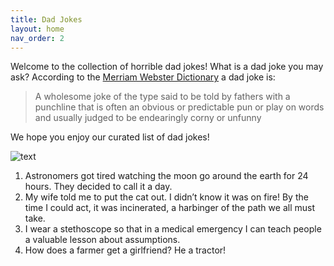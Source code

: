 ```yaml
---
title: Dad Jokes
layout: home
nav_order: 2
---
```


Welcome to the collection of horrible dad jokes! What is a dad joke you may ask? According to the [Merriam Webster Dictionary](https://www.merriam-webster.com/dictionary/dad%20joke) a dad joke is:

> A wholesome joke of the type said to be told by fathers with a punchline that is often an obvious or predictable pun or play on words and usually judged to be endearingly corny or unfunny

We hope you enjoy our curated list of dad jokes!

![text](https://media.giphy.com/media/aHmquP8GsDCHS/giphy.gif)

1. Astronomers got tired watching the moon go around the earth for 24 hours. They decided to call it a day.
1. My wife told me to put the cat out. I didn’t know it was on fire! By the time I could act, it was incinerated, a harbinger of the path we all must take.
1. I wear a stethoscope so that in a medical emergency I can teach people a valuable lesson about assumptions.
1. How does a farmer get a girlfriend? He a tractor! 
